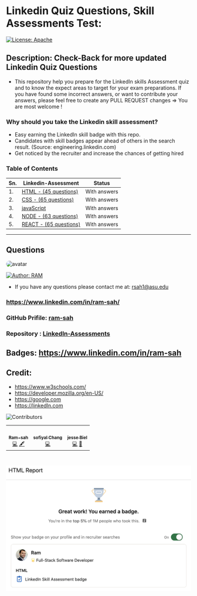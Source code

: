 # Linkedin Quiz Questions, Skill Assessments Test: 

[![License: Apache](https://img.shields.io/badge/License-Apache2.0-e10079.svg)](https://opensource.org/licenses/Apache)

## Description: Check-Back for more updated Linkedin Quiz Questions 
* This repository help you prepare for the LinkedIn skills Assessment quiz and to know the expect areas to target for your exam preparations. If you have found some incorrect answers, or want to contribute your answers, please feel free to create any PULL REQUEST changes => You are most welcome !

### Why should you take the Linkedin skill assessment?
- Easy earning the LinkedIn skill badge with this repo. 
- Candidates with skill badges appear ahead of others in the search result. (Source: engineering.linkedin.com)
- Get noticed by the recruiter and increase the chances of getting hired

### Table of Contents

| Sn.   | Linkedin-Assessment | Status |
| ----- | ----- | ----- |
| 1.    | [HTML - (45 questions)](https://github.com/ram-sah/LinkedIn-Assessments/blob/master/HTML/HTML-Quiz.md) | With answers |
| 2.    | [CSS - (65 questions)](https://github.com/ram-sah/LinkedIn-Assessments/blob/master/CSS/CSS.md) | With answers |
| 3.    | [javaScript](https://github.com/ram-sah/LinkedIn-Assessments/blob/master/javaScript/javaScript.md) | With answers |
| 4.    | [NODE - (63 questions)](https://github.com/ram-sah/LinkedIn-Assessments/blob/master/NODE/nodejs.md) | With answers |
| 5.    | [REACT - (65 questions)](https://github.com/ram-sah/LinkedIn-Assessments/blob/master/REACTJS/react.md) | With answers |




----

## Questions
            
<img src="https://github.com/ram-sah.png" alt="avatar" style="border-radius: 70px" width="140"/>

[![Author: RAM](https://img.shields.io/badge/Author-RAM_SAH-gggddd.svg)](https://opensource.org/Author/RAM)
            
- If you have any questions please contact me at: rsah1@asu.edu
### https://www.linkedin.com/in/ram-sah/
### GitHub Prifile: [ram-sah](https://github.com/ram-sah) 
### Repository : [LinkedIn-Assessments](https://github.com/ram-sah/LinkedIn-Assessments)
## Badges: https://www.linkedin.com/in/ram-sah
## Credit: 
* https://www.w3schools.com/ 
* https://developer.mozilla.org/en-US/ 
* https://google.com
* https://linkedIn.com


![Contributors](https://img.shields.io/badge/Contributors-3-gggddd.svg?style=flat-square)
<table>
  <tr>
    <td align="center"><a href="https://github.com/ram-sah"><img src="https://github.com/ram-sah.png" width="100px;" alt=""/><br /><sub><b>Ram-sah</b></sub></a><br /><a href="https://github.com/ram-sah/LinkedIn-Assessments" title="Code">💻</a> <a href="#Ram-sah" title="Content">🖋</a></td>
    <td align="center"><a href="https://github.com/sofiChang"><img src="https://github.com/sofiChang.png" width="100px;" alt=""/><br /><sub><b>sofiyal Chang</b></sub></a><br /><a href="https://github.com/ram-sah/LinkedIn-Assessments/commits?author=sofiChang" title="Code">💻</a> </td>
    <td align="center"><a href="https://github.com/jesseBiel"><img src="https://github.com/jesseBiel.png" width="100px;" alt=""/><br /><sub><b>jesse Biel</b></sub></a><br /><a href="https://github.com/ram-sah/LinkedIn-Assessments/commits?author=jesseBiel" title="Code">💻</a> <a href="#" title="Design">🎨</a></td>
    </tr>
</table>

 #
<img width="600" alt="Badge-HTML" src="./HTML/images/Badge-HTML.png?raw=true">
